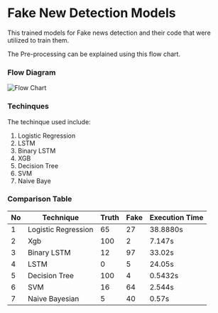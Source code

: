 # Fake New Detection Models

This trained models for Fake news detection and their code that were utilized to train them.

The Pre-processing can be explained using this flow chart.

### Flow Diagram

![Flow Chart](https://github.com/MARafey/Fake-New-Detection-Models/assets/115175167/01522109-b0b4-4a7d-ad8c-693bed6e82fe)

### Techinques

The techinque used include: 
1. Logistic Regression
2. LSTM
3. Binary LSTM
4. XGB
5. Decision Tree
6. SVM
7. Naive Baye

### Comparison Table

| No | Technique         | Truth | Fake | Execution Time |
|----|-------------------|-------|------|----------------|
| 1  | Logistic Regression | 65   | 27   | 38.8880s      |
| 2  | Xgb               | 100   | 2    | 7.147s         |
| 3  | Binary LSTM       | 12    | 97   | 33.02s         |
| 4  | LSTM              | 0     | 5    | 24.05s         |
| 5  | Decision Tree     | 100   | 4    | 0.5432s        |
| 6  | SVM               | 16    | 64   | 2.544s         |
| 7  | Naive Bayesian    | 5     | 40   | 0.57s          |
